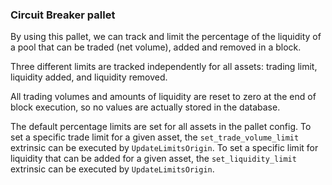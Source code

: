 ### Circuit Breaker pallet

By using this pallet, we can track and limit the percentage of the liquidity of a pool that can be traded (net volume), added and removed in a block.

Three different limits are tracked independently for all assets: trading limit, liquidity added, and liquidity removed.

All trading volumes and amounts of liquidity are reset to zero at the end of block execution, so no values are actually stored in the database.

The default percentage limits are set for all assets in the pallet config.
To set a specific trade limit for a given asset, the `set_trade_volume_limit` extrinsic can be executed by `UpdateLimitsOrigin`.
To set a specific limit for liquidity that can be added for a given asset, the `set_liquidity_limit` extrinsic can be executed by `UpdateLimitsOrigin`.
